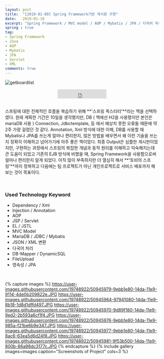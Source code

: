 ```yaml
---
layout: post
title:  "[2019-01-09] Spring Framework기반 게시판 구현"
date:   2019-01-10
excerpt: "Spring Framework / MVC model / AOP / Mybatis / JPA / 다국어 처리 / "
spring : true
tag:
- Spring Framework
- Java
- AOP
- Mybatis
- JPA
- Servlet
- XML
comments: true
---
```


![getboardlist](https://user-images.githubusercontent.com/19748922/50945964-97941080-14da-11e9-8b18-1d8d1dffd497.JPG)
    
<center>

<iframe src="https://ghbtns.com/github-btn.html?user=hamyongjae&repo=SpringQuickStarter&type=watch&count=true&size=large&v=2" frameborder="0" scrolling="0" width="160px" height="30px"></iframe>
</center>

<br />

 스프링에 대한 전체적인 흐름을 복습하기 위해 **'스프링 퀵스타터'**라는 책을 선택하였다. 원래 계획한 기간은 10일을 생각했지만, DB ( 책에선 H2을 사용했지만 본인은 mariaDB 사용 ) Connection, Jdbctemplate, 등 에서 예상치 못한 오류들 때문에 약 2주 가량 걸렸던 것 같다. Annotation, Xml 방식에 대한 이해, DB를 사용할 때 Mybatis나 JPA를 쓰는게 얼마나 편리한지, 많은 방법을 배우면서 왜 이런 기술을 쓰는지 정확히 이해하고 넘어가기에 아주 좋은 책이었다. 최종 Output은 심플한 게시판이었지만, 구현하는 과정에서 스프링의 복잡한 개념과 동작 원리를 이해하고 익숙해지는데 큰 도움이 되었고 기존의 EJB 방식에 비했을 때, Spring Framework을 사용함으로써 얼마나 편리한지 알게 되었다. 아직 많이 부족하지만 더 열심히 해서 **'토비의 스프링'**까지 정복하고 다음에는 팀 프로젝트가 아닌 개인프로젝트로 서비스 배포까지 해보는 것이 목표이다.

<br />

### Used Technology Keyword
* Dependency / Xml
* Injection / Annotation
* AOP 
* JSP / Servlet
* EL / JSTL
* MVC Model
* MariaDB / JDBC / Mybatis
* JSON / XML 변환
* 다국어 처리
* DB-Mapper / DynamicSQL
* FileUpload
* 영속성 / JPA




<br />

{% capture images %}
    https://user-images.githubusercontent.com/19748922/50945979-9ebb1e80-14da-11e9-9114-4de0b209822e.JPG
	https://user-images.githubusercontent.com/19748922/50945964-97941080-14da-11e9-8b18-1d8d1dffd497.JPG
    https://user-images.githubusercontent.com/19748922/50945970-9d89f180-14da-11e9-9ed2-2b593a6cf1f4.JPG
    https://user-images.githubusercontent.com/19748922/50945976-9ebb1e80-14da-11e9-985a-f21be6b9e347.JPG
    https://user-images.githubusercontent.com/19748922/50945977-9ebb1e80-14da-11e9-8ac6-63ea5d6d24f8.JPG
    https://user-images.githubusercontent.com/19748922/50945981-9f53b500-14da-11e9-800b-86a98dc3177c.JPG
{% endcapture %}
{% include gallery images=images caption="Screenshots of Project" cols=3 %}